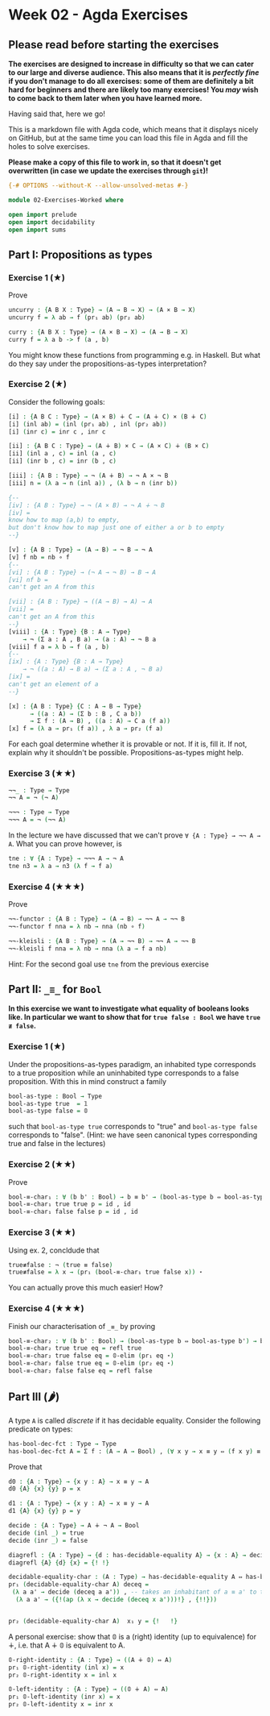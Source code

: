 # Week 02 - Agda Exercises

## Please read before starting the exercises

**The exercises are designed to increase in difficulty so that we can cater to
our large and diverse audience. This also means that it is *perfectly fine* if
you don't manage to do all exercises: some of them are definitely a bit hard for
beginners and there are likely too many exercises! You *may* wish to come back
to them later when you have learned more.**

Having said that, here we go!

This is a markdown file with Agda code, which means that it displays nicely on
GitHub, but at the same time you can load this file in Agda and fill the holes
to solve exercises.

**Please make a copy of this file to work in, so that it doesn't get overwritten
  (in case we update the exercises through `git`)!**

```agda
{-# OPTIONS --without-K --allow-unsolved-metas #-}

module 02-Exercises-Worked where

open import prelude
open import decidability
open import sums
```

## Part I: Propositions as types


### Exercise 1 (★)

Prove
```agda
uncurry : {A B X : Type} → (A → B → X) → (A × B → X)
uncurry f = λ ab → f (pr₁ ab) (pr₂ ab) 

curry : {A B X : Type} → (A × B → X) → (A → B → X)
curry f = λ a b -> f (a , b)
```
You might know these functions from programming e.g. in Haskell.
But what do they say under the propositions-as-types interpretation?


### Exercise 2 (★)

Consider the following goals:
```agda
[i] : {A B C : Type} → (A × B) ∔ C → (A ∔ C) × (B ∔ C)
[i] (inl ab) = (inl (pr₁ ab) , inl (pr₂ ab))
[i] (inr c) = inr c , inr c

[ii] : {A B C : Type} → (A ∔ B) × C → (A × C) ∔ (B × C)
[ii] (inl a , c) = inl (a , c)
[ii] (inr b , c) = inr (b , c)

[iii] : {A B : Type} → ¬ (A ∔ B) → ¬ A × ¬ B
[iii] n = (λ a → n (inl a)) , (λ b → n (inr b))

{--
[iv] : {A B : Type} → ¬ (A × B) → ¬ A ∔ ¬ B
[iv] = 
know how to map (a,b) to empty,
but don't know how to map just one of either a or b to empty
--}

[v] : {A B : Type} → (A → B) → ¬ B → ¬ A
[v] f nb = nb ∘ f
{--
[vi] : {A B : Type} → (¬ A → ¬ B) → B → A
[vi] nf b = 
can't get an A from this

[vii] : {A B : Type} → ((A → B) → A) → A
[vii] = 
can't get an A from this
--}
[viii] : {A : Type} {B : A → Type}
    → ¬ (Σ a ꞉ A , B a) → (a : A) → ¬ B a
[viii] f a = λ b → f (a , b)
{--
[ix] : {A : Type} {B : A → Type}
    → ¬ ((a : A) → B a) → (Σ a ꞉ A , ¬ B a)
[ix] = 
can't get an element of a
--}

[x] : {A B : Type} {C : A → B → Type}
      → ((a : A) → (Σ b ꞉ B , C a b))
      → Σ f ꞉ (A → B) , ((a : A) → C a (f a))
[x] f = (λ a → pr₁ (f a)) , λ a → pr₂ (f a)
```
For each goal determine whether it is provable or not.
If it is, fill it. If not, explain why it shouldn't be possible.
Propositions-as-types might help.


### Exercise 3 (★★)

```agda
¬¬_ : Type → Type
¬¬ A = ¬ (¬ A)

¬¬¬ : Type → Type
¬¬¬ A = ¬ (¬¬ A)
```
In the lecture we have discussed that we can't  prove `∀ {A : Type} → ¬¬ A → A`.
What you can prove however, is
```agda
tne : ∀ {A : Type} → ¬¬¬ A → ¬ A
tne n3 = λ a → n3 (λ f → f a)
```


### Exercise 4 (★★★)
Prove
```agda
¬¬-functor : {A B : Type} → (A → B) → ¬¬ A → ¬¬ B
¬¬-functor f nna = λ nb → nna (nb ∘ f)

¬¬-kleisli : {A B : Type} → (A → ¬¬ B) → ¬¬ A → ¬¬ B
¬¬-kleisli f nna = λ nb → nna (λ a → f a nb)
```
Hint: For the second goal use `tne` from the previous exercise





## Part II: `_≡_` for `Bool`

**In this exercise we want to investigate what equality of booleans looks like.
In particular we want to show that for `true false : Bool` we have `true ≢ false`.**

### Exercise 1 (★)

Under the propositions-as-types paradigm, an inhabited type corresponds
to a true proposition while an uninhabited type corresponds to a false proposition.
With this in mind construct a family
```agda
bool-as-type : Bool → Type
bool-as-type true  = 𝟙
bool-as-type false = 𝟘
```
such that `bool-as-type true` corresponds to "true" and
`bool-as-type false` corresponds to "false". (Hint:
we have seen canonical types corresponding true and false in the lectures)


### Exercise 2 (★★)

Prove
```agda
bool-≡-char₁ : ∀ (b b' : Bool) → b ≡ b' → (bool-as-type b ⇔ bool-as-type b')
bool-≡-char₁ true true p = id , id
bool-≡-char₁ false false p = id , id
```


### Exercise 3 (★★)

Using ex. 2, concldude that
```agda
true≢false : ¬ (true ≡ false)
true≢false = λ x → (pr₁ (bool-≡-char₁ true false x)) ⋆
```
You can actually prove this much easier! How?


### Exercise 4 (★★★)

Finish our characterisation of `_≡_` by proving
```agda
bool-≡-char₂ : ∀ (b b' : Bool) → (bool-as-type b ⇔ bool-as-type b') → b ≡ b'
bool-≡-char₂ true true eq = refl true
bool-≡-char₂ true false eq = 𝟘-elim (pr₁ eq ⋆)
bool-≡-char₂ false true eq = 𝟘-elim (pr₂ eq ⋆)
bool-≡-char₂ false false eq = refl false
```


## Part III (🌶)
A type `A` is called *discrete* if it has decidable equality.
Consider the following predicate on types:
```agda
has-bool-dec-fct : Type → Type
has-bool-dec-fct A = Σ f ꞉ (A → A → Bool) , (∀ x y → x ≡ y ⇔ (f x y) ≡ true)
```
Prove that
```agda
d0 : {A : Type} → {x y : A} → x ≡ y → A
d0 {A} {x} {y} p = x

d1 : {A : Type} → {x y : A} → x ≡ y → A
d1 {A} {x} {y} p = y

decide : {A : Type} → A ∔ ¬ A → Bool
decide (inl _) = true
decide (inr _) = false

diagrefl : {A : Type} → {d : has-decidable-equality A} → {x : A} → decide (d x x) ≡ true
diagrefl {A} {d} {x} = {! !}

decidable-equality-char : (A : Type) → has-decidable-equality A ⇔ has-bool-dec-fct A
pr₁ (decidable-equality-char A) deceq =
 (λ a a' → decide (deceq a a')) , -- takes an inhabitant of a ≡ a' to true and an inhabitant of the negation to false
  (λ a a' → ({!(ap (λ x → decide (deceq x a')))!} , {!!}))


pr₂ (decidable-equality-char A)  x₁ y = {!   !}


```
A personal exercise: show that 𝟘 is a (right) identity (up to equivalence) for ∔,
i.e. that A ∔ 𝟘 is equivalent to A.
```agda
𝟘-right-identity : {A : Type} → ((A ∔ 𝟘) ⇔ A)
pr₁ 𝟘-right-identity (inl x) = x
pr₂ 𝟘-right-identity x = inl x

𝟘-left-identity : {A : Type} → ((𝟘 ∔ A) ⇔ A)
pr₁ 𝟘-left-identity (inr x) = x
pr₂ 𝟘-left-identity x = inr x
```

 